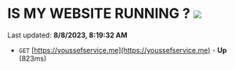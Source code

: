 # IS MY WEBSITE RUNNING ? [![](https://img.shields.io/static/v1?label=Sponsor&message=%E2%9D%A4&logo=GitHub&color=%23fe8e86)](https://github.com/sponsors/<username>)

Last updated: **8/8/2023, 8:19:32 AM**

- `GET` [https://youssefservice.me](https://youssefservice.me) - **Up** (823ms)
